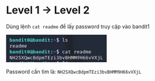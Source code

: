 # Level 1 -> Level 2
Dùng lệnh `cat readme` để lấy password truy cập vào bandit1

![level0_1](level0_1.png)

Password cần tìm là: `NH2SXQwcBdpmTEzi3bvBHMM9H66vVXjL`
